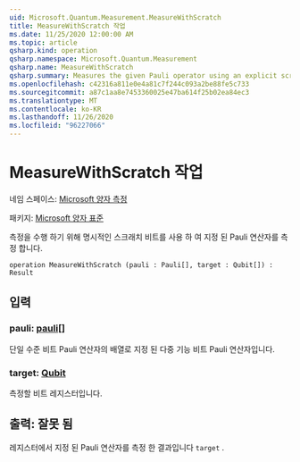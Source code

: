 ```yaml
---
uid: Microsoft.Quantum.Measurement.MeasureWithScratch
title: MeasureWithScratch 작업
ms.date: 11/25/2020 12:00:00 AM
ms.topic: article
qsharp.kind: operation
qsharp.namespace: Microsoft.Quantum.Measurement
qsharp.name: MeasureWithScratch
qsharp.summary: Measures the given Pauli operator using an explicit scratch qubit to perform the measurement.
ms.openlocfilehash: c42316a811e0e4a81c7f244c093a2be88fe5c733
ms.sourcegitcommit: a87c1aa8e7453360025e47ba614f25b02ea84ec3
ms.translationtype: MT
ms.contentlocale: ko-KR
ms.lasthandoff: 11/26/2020
ms.locfileid: "96227066"
---
```

# <a name="measurewithscratch-operation"></a>MeasureWithScratch 작업

네임 스페이스: [Microsoft 양자 측정](xref:Microsoft.Quantum.Measurement)

패키지: [Microsoft 양자 표준](https://nuget.org/packages/Microsoft.Quantum.Standard)


측정을 수행 하기 위해 명시적인 스크래치 비트를 사용 하 여 지정 된 Pauli 연산자를 측정 합니다.

```qsharp
operation MeasureWithScratch (pauli : Pauli[], target : Qubit[]) : Result
```


## <a name="input"></a>입력

### <a name="pauli--pauli"></a>pauli: [pauli](xref:microsoft.quantum.lang-ref.pauli)[]

단일 수준 비트 Pauli 연산자의 배열로 지정 된 다중 기능 비트 Pauli 연산자입니다.


### <a name="target--qubit"></a>target: [Qubit](xref:microsoft.quantum.lang-ref.qubit)

측정할 비트 레지스터입니다.



## <a name="output--__invalidresult__"></a>출력: __잘못 <Result> 됨__

레지스터에서 지정 된 Pauli 연산자를 측정 한 결과입니다 `target` .